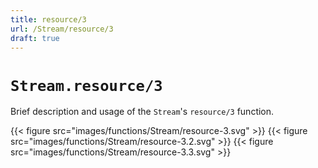 ```yaml
---
title: resource/3
url: /Stream/resource/3
draft: true
---
```


# `Stream.resource/3`
Brief description and usage of the `Stream`'s `resource/3` function.

{{< figure src="images/functions/Stream/resource-3.svg" >}}
{{< figure src="images/functions/Stream/resource-3.2.svg" >}}
{{< figure src="images/functions/Stream/resource-3.3.svg" >}}
